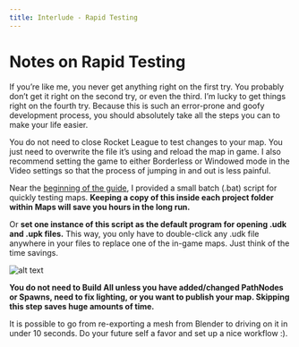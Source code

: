 ```yaml
---
title: Interlude - Rapid Testing
---
```

# Notes on Rapid Testing

If you’re like me, you never get anything right on the first try. You probably don’t get it right on the second try, or even the third. I’m lucky to get things right on the fourth try. Because this is such an error-prone and goofy development process, you should absolutely take all the steps you can to make your life easier.

You do not need to close Rocket League to test changes to your map. You just need to overwrite the file it’s using and reload the map in game. I also recommend setting the game to either Borderless or Windowed mode in the Video settings so that the process of jumping in and out is less painful.

Near the [beginning of the guide](../essential/05_project_setup.md#batch-script-for-quickly-testing-maps-bsfqtm), I provided a small batch (.bat) script for quickly testing maps. **Keeping a copy of this inside each project folder within Maps will save you hours in the long run.**

Or **set one instance of this script as the default program for opening .udk and .upk files.** This way, you only have to double-click any .udk file anywhere in your files to replace one of the in-game maps. Just think of the time savings.

![alt text](/images/UDK/basics/image172.png "1337-h4x.bat")

**You do not need to Build All unless you have added/changed PathNodes or Spawns, need to fix lighting, or you want to publish your map. Skipping this step saves huge amounts of time.**

It is possible to go from re-exporting a mesh from Blender to driving on it in under 10 seconds. Do your future self a favor and set up a nice workflow :).
